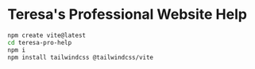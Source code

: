 # Teresa's Professional Website Help

```bash
npm create vite@latest
cd teresa-pro-help
npm i
npm install tailwindcss @tailwindcss/vite
```
